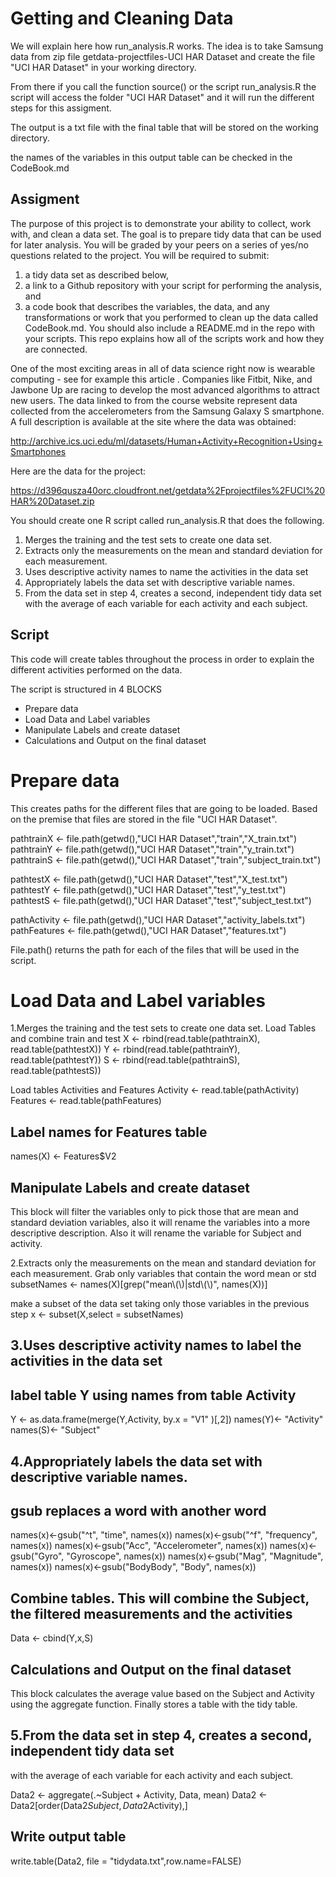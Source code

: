 # Getting and Cleaning Data 

We will explain here how run_analysis.R works. 
The idea is to take Samsung data from zip file getdata-projectfiles-UCI HAR Dataset
and create the file "UCI HAR Dataset" in your working directory. 

From there if you call the function source() or the script run_analysis.R
the script will access the folder "UCI HAR Dataset" and it will run the different steps 
for this assigment.

The output is a txt file with the final table that will be stored on the working directory.

the names of the variables in this output table can be checked in the CodeBook.md


## Assigment

The purpose of this project is to demonstrate your ability to collect, work with, and clean a data set. 
The goal is to prepare tidy data that can be used for later analysis. You will be graded by your peers on 
a series of yes/no questions related to the project. You will be required to submit: 
1) a tidy data set as described below, 
2) a link to a Github repository with your script for performing the analysis, and 
3) a code book that describes the variables, the data, and any transformations or work that you performed to clean up the data called CodeBook.md. 
You should also include a README.md in the repo with your scripts. This repo explains how all of the scripts work and how they are connected.  

One of the most exciting areas in all of data science right now is wearable computing - see for example this article . 
Companies like Fitbit, Nike, and Jawbone Up are racing to develop the most advanced algorithms to attract new users. 
The data linked to from the course website represent data collected from the accelerometers from the Samsung Galaxy S smartphone. 
A full description is available at the site where the data was obtained: 

http://archive.ics.uci.edu/ml/datasets/Human+Activity+Recognition+Using+Smartphones 

Here are the data for the project: 

https://d396qusza40orc.cloudfront.net/getdata%2Fprojectfiles%2FUCI%20HAR%20Dataset.zip 

You should create one R script called run_analysis.R that does the following. 

1. Merges the training and the test sets to create one data set.
2. Extracts only the measurements on the mean and standard deviation for each measurement. 
3. Uses descriptive activity names to name the activities in the data set
4. Appropriately labels the data set with descriptive variable names. 
5. From the data set in step 4, creates a second, independent tidy data set with the average of each variable for each activity and each subject.



## Script

This code will create tables throughout the process in order to explain the different
activities performed on the data.

The script is structured in 4 BLOCKS
* Prepare data
* Load Data and Label variables
* Manipulate Labels and create dataset
* Calculations and Output on the final dataset

# Prepare data
This creates paths for the different files that are going to be loaded. Based on the premise that
files are stored in the file "UCI HAR Dataset".


pathtrainX <- file.path(getwd(),"UCI HAR Dataset","train","X_train.txt")
pathtrainY <- file.path(getwd(),"UCI HAR Dataset","train","y_train.txt")
pathtrainS <- file.path(getwd(),"UCI HAR Dataset","train","subject_train.txt")


pathtestX <- file.path(getwd(),"UCI HAR Dataset","test","X_test.txt")
pathtestY <- file.path(getwd(),"UCI HAR Dataset","test","y_test.txt")
pathtestS <- file.path(getwd(),"UCI HAR Dataset","test","subject_test.txt")


pathActivity <- file.path(getwd(),"UCI HAR Dataset","activity_labels.txt")
pathFeatures <- file.path(getwd(),"UCI HAR Dataset","features.txt")

File.path() returns the path for each of the files that will be used in the script.


# Load Data and Label variables
 1.Merges the training and the test sets to create one data set.
 Load Tables and combine train and test
X <- rbind(read.table(pathtrainX), read.table(pathtestX)) 
Y <- rbind(read.table(pathtrainY), read.table(pathtestY)) 
S <- rbind(read.table(pathtrainS), read.table(pathtestS)) 

 Load tables Activities and Features 
Activity <- read.table(pathActivity) 
Features <- read.table(pathFeatures) 


## Label names for Features table 
names(X) <- Features$V2


## Manipulate Labels and create dataset 
 This block will filter the variables only to pick those that are mean and standard deviation variables, 
 also it will rename the variables into a more descriptive description.
 Also it will rename the variable for Subject and activity.


 2.Extracts only the measurements on the mean and standard deviation for each measurement. 
 Grab only variables that contain the word mean or std
subsetNames <- names(X)[grep("mean\\(\\)|std\\(\\)", names(X))]

make a subset of the data set taking only those variables in the previous step
x <- subset(X,select = subsetNames)

## 3.Uses descriptive activity names to label the activities in the data set
## label table Y using names from table Activity
Y <- as.data.frame(merge(Y,Activity, by.x = "V1" )[,2])
names(Y)<- "Activity"
names(S)<- "Subject"

## 4.Appropriately labels the data set with descriptive variable names.
## gsub replaces a word with another word
names(x)<-gsub("^t", "time", names(x))
names(x)<-gsub("^f", "frequency", names(x))
names(x)<-gsub("Acc", "Accelerometer", names(x))
names(x)<-gsub("Gyro", "Gyroscope", names(x))
names(x)<-gsub("Mag", "Magnitude", names(x))
names(x)<-gsub("BodyBody", "Body", names(x))

## Combine tables. This will combine the Subject, the filtered measurements and the activities
Data <- cbind(Y,x,S)


## Calculations and Output on the final dataset
 This block calculates the average value based on the Subject and Activity using the aggregate function.
 Finally stores a table with the tidy table. 

## 5.From the data set in step 4, creates a second, independent tidy data set
 with the average of each variable for each activity and each subject.

Data2 <- aggregate(.~Subject + Activity, Data, mean)
Data2 <- Data2[order(Data2$Subject,Data2$Activity),]


## Write output table 
write.table(Data2, file = "tidydata.txt",row.name=FALSE)

